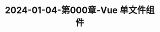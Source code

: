 ---
layout: post
title: 2024-01-04-第000章-Vue 单文件组件
categories: [Vue]
description: 
keywords: Vue 单文件组件.md
mermaid: false
sequence: false
flow: false
mathjax: false
mindmap: false
mindmap2: false
---